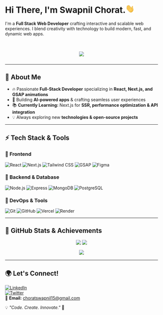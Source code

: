 <h1>Hi There, I'm Swapnil Chorat.<img  src="https://raw.githubusercontent.com/ABSphreak/ABSphreak/master/gifs/Hi.gif" width="30px"></h1>

I'm a **Full Stack Web Developer** crafting interactive and scalable web experiences. I blend creativity with technology to build modern, fast, and dynamic web apps.

<h1 align="center">
  <img src="https://readme-typing-svg.herokuapp.com?font=Fira+Code&size=27&pause=1000&color=59636E&width=500&lines=CODE+|+CREATE+|+INNOVATE;FRONTEND+|+BACKEND+|+DESIGN;FULL+STACK+WEB+DEVELOPER!">
</h1>

---

## 👋 **About Me**  
- 🔥 Passionate **Full-Stack Developer** specializing in **React, Next.js, and GSAP animations**  
- 🚀 Building **AI-powered apps** & crafting seamless user experiences  
- 📚 **Currently Learning:** Next.js for **SSR, performance optimization & API integration**  
- 💡 Always exploring new **technologies & open-source projects**  

---

## ⚡ **Tech Stack & Tools**  

### 🔹 **Frontend**
![React](https://img.shields.io/badge/React-61DAFB?style=for-the-badge&logo=react&logoColor=black)
![Next.js](https://img.shields.io/badge/Next.js-black?style=for-the-badge&logo=next.js&logoColor=white)
![Tailwind CSS](https://img.shields.io/badge/TailwindCSS-06B6D4?style=for-the-badge&logo=tailwindcss&logoColor=white)
![GSAP](https://img.shields.io/badge/GSAP-88CE02?style=for-the-badge&logo=greensock&logoColor=black)
![Figma](https://img.shields.io/badge/Figma-FF7262?style=for-the-badge&logo=figma&logoColor=white)

### 🔹 **Backend & Database**
![Node.js](https://img.shields.io/badge/Node.js-339933?style=for-the-badge&logo=node.js&logoColor=white)
![Express](https://img.shields.io/badge/Express.js-000000?style=for-the-badge&logo=express&logoColor=white)
![MongoDB](https://img.shields.io/badge/MongoDB-47A248?style=for-the-badge&logo=mongodb&logoColor=white)
![PostgreSQL](https://img.shields.io/badge/PostgreSQL-336791?style=for-the-badge&logo=postgresql&logoColor=white)

### 🔹 **DevOps & Tools**
![Git](https://img.shields.io/badge/Git-F05032?style=for-the-badge&logo=git&logoColor=white)
![GitHub](https://img.shields.io/badge/GitHub-181717?style=for-the-badge&logo=github&logoColor=white)
![Vercel](https://img.shields.io/badge/Vercel-black?style=for-the-badge&logo=vercel&logoColor=white)
![Render](https://img.shields.io/badge/Render-0466C8?style=for-the-badge&logo=render&logoColor=white)

---

## 🚀 **GitHub Stats & Achievements**  

<p align="center">
  <img src="https://github-readme-stats.vercel.app/api?username=SwapniL1563&show_icons=true&theme=radical" width="48%">
  <img src="https://github-readme-streak-stats.herokuapp.com/?user=SwapniL1563&theme=radical" width="48%">
</p>

<p align="center">
  <img src="https://github-readme-stats.vercel.app/api/top-langs/?username=SwapniL1563&layout=compact&theme=radical" width="48%">
</p>

---


## 🌍 **Let's Connect!**  
[![LinkedIn](https://img.shields.io/badge/LinkedIn-blue?style=for-the-badge&logo=linkedin)](https://www.linkedin.com/in/swapnil-chorat-570497344/)  
[![Twitter](https://img.shields.io/badge/Twitter-blue?style=for-the-badge&logo=twitter)](https://twitter.com/your-handle)  
📧 **Email:** choratswapnil15@gmail.com  

💡 _"Code. Create. Innovate."_ 🚀  
